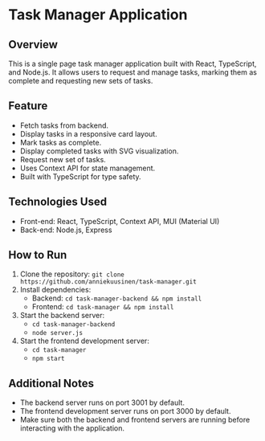 # Task Manager Application

## Overview

This is a single page task manager application built with React, TypeScript, and Node.js. It allows users to request and manage tasks, marking them as complete and requesting new sets of tasks.

## Feature

- Fetch tasks from backend.
- Display tasks in a responsive card layout.
- Mark tasks as complete.
- Display completed tasks with SVG visualization.
- Request new set of tasks.
- Uses Context API for state management.
- Built with TypeScript for type safety.

## Technologies Used

- Front-end: React, TypeScript, Context API, MUI (Material UI)
- Back-end: Node.js, Express

## How to Run

1. Clone the repository: `git clone https://github.com/anniekuusinen/task-manager.git`
2. Install dependencies:
   - Backend: `cd task-manager-backend && npm install`
   - Frontend: `cd task-manager && npm install`
3. Start the backend server:
   - `cd task-manager-backend`
   - `node server.js`
4. Start the frontend development server:
   - `cd task-manager`
   - `npm start`

## Additional Notes

* The backend server runs on port 3001 by default.
* The frontend development server runs on port 3000 by default.
* Make sure both the backend and frontend servers are running before interacting with the application.
